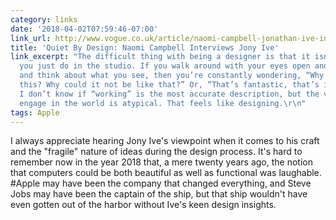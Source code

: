 ```yaml
---
category: links
date: '2018-04-02T07:59:46-07:00'
link_url: http://www.vogue.co.uk/article/naomi-campbell-jonathan-ive-interview
title: 'Quiet By Design: Naomi Campbell Interviews Jony Ive'
link_excerpt: "The difficult thing with being a designer is that it isn’t something
  you just do in the studio. If you walk around with your eyes open and truly see,
  and think about what you see, then you’re constantly wondering, “Why is that like
  this? Why could it not be like that?” Or, “That’s fantastic, that’s interesting.”
  I don’t know if “working” is the most accurate description, but the very way you
  engage in the world is atypical. That feels like designing.\r\n"
tags: Apple
---
```


I always appreciate hearing Jony Ive's viewpoint when it comes to his craft and the "fragile" nature of ideas during the design process. It's hard to remember now in the year 2018 that, a mere twenty years ago, the notion that computers could be both beautiful as well as functional was laughable. #Apple may have been the company that changed everything, and Steve Jobs may have been the captain of the ship, but that ship wouldn't have even gotten out of the harbor without Ive's keen design insights.
